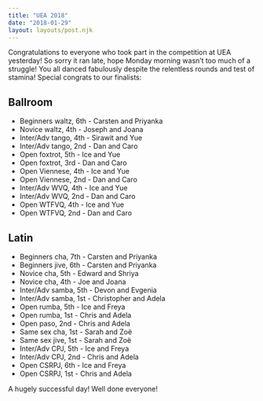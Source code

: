 ```yaml
---
title: "UEA 2018"
date: "2018-01-29"
layout: layouts/post.njk
---
```


<!-- https://www.facebook.com/groups/168466220024235/permalink/730818257122359/ -->

Congratulations to everyone who took part in the competition at UEA yesterday!
So sorry it ran late, hope Monday morning wasn’t too much of a struggle!
You all danced fabulously despite the relentless rounds and test of stamina!
Special congrats to our finalists:

## Ballroom

- Beginners waltz, 6th - Carsten and Priyanka
- Novice waltz, 4th - Joseph and Joana
- Inter/Adv tango, 4th - Sirawit and Yue
- Inter/Adv tango, 2nd - Dan and Caro
- Open foxtrot, 5th - Ice and Yue
- Open foxtrot, 3rd - Dan and Caro
- Open Viennese, 4th - Ice and Yue
- Open Viennese, 2nd - Dan and Caro
- Inter/Adv WVQ, 4th - Ice and Yue
- Inter/Adv WVQ, 2nd - Dan and Caro
- Open WTFVQ, 4th - Ice and Yue
- Open WTFVQ, 2nd - Dan and Caro

## Latin

- Beginners cha, 7th - Carsten and Priyanka
- Beginners jive, 6th - Carsten and Priyanka
- Novice cha, 5th - Edward and Shriya
- Novice cha, 4th - Joe and Joana
- Inter/Adv samba, 5th - Devon and Evgenia
- Inter/Adv samba, 1st - Christopher and Adela
- Open rumba, 5th - Ice and Freya
- Open rumba, 1st - Chris and Adela
- Open paso, 2nd - Chris and Adela
- Same sex cha, 1st - Sarah and Zoë
- Same sex jive, 1st - Sarah and Zoë
- Inter/Adv CPJ, 5th - Ice and Freya
- Inter/Adv CPJ, 2nd - Chris and Adela
- Open CSRPJ, 6th - Ice and Freya
- Open CSRPJ, 1st - Chris and Adela

A hugely successful day! Well done everyone!
